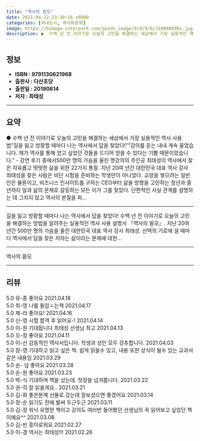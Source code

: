```yaml
---
title: "역사의 쓸모"
date: 2021-04-22 23:30:16 +0900
categories: [국내도서, 역사와문화]
image: https://bimage.interpark.com/goods_image/8/8/9/0/310008890s.jpg
description: ●  수백 년 전 이야기로 오늘의 고민을 해결하는 세상에서 가장 실용적인 역사 사용법“길을 잃고 방황할 때마다 나는 역사에서 답을 찾았다!”“강의를 듣는 내내 계속 울었습니다. 제가 역사를 통해 얻고 싶었던 것들을 드디어 얻을 수 있다는 기쁨 때문이었습니다.” - 강연 후기 중에서500만 명의 가슴을 울
---
```


## **정보**

- **ISBN : 9791130621968**
- **출판사 : 다산초당**
- **출판일 : 20190614**
- **저자 : 최태성**

------



## **요약**

●  수백 년 전 이야기로 오늘의 고민을 해결하는 세상에서 가장 실용적인 역사 사용법“길을 잃고 방황할 때마다 나는 역사에서 답을 찾았다!”“강의를 듣는 내내 계속 울었습니다. 제가 역사를 통해 얻고 싶었던 것들을 드디어 얻을 수 있다는 기쁨 때문이었습니다.” - 강연 후기 중에서500만 명의 가슴을 울린 명강의의 주인공 최태성이 역사에서 찾은 자유롭고 떳떳한 삶을 위한 22가지 통찰. 지난 20여 년간 대한민국 대표 역사 강사 최태성을 찾은 사람은 비단 시험을 준비하는 학생만이 아니었다. 교양을 쌓으려는 일반인은 물론이고, 비즈니스 인사이트를 구하는 CEO부터 삶을 방향을 고민하는 청년과 중년까지 일과 삶의 문제로 갈등하는 모든 이가 그를 찾았다. 단편적인 사실 관계를 설명하는 데 그치지 않고 역사의 본질을 파...

------

길을 잃고 방황할 때마다 나는 역사에서 답을 찾았다!
수백 년 전 이야기로 오늘의 고민을 해결하는 방법을 알려주는 실용적인 역사 사용 설명서 『역사의 쓸모』. 지난 20여 년간 500만 명의 가슴을 울린 대한민국 대표 역사 강사 최태성. 선택의 기로에 설 때마다 역사에서 답을 찾은 저자는 삶이라는 문제에 대한... 

------


역사의 쓸모 

------


## **리뷰** 

5.0 유-종 좋아요 2021.04.18 <br/>5.0 최-영 나를 돌압ㅗ는책 2021.04.17 <br/>5.0 제-라 좋아요! 2021.04.16 <br/>5.0 신-영 시험 합격 후 읽어요-! 2021.04.14 <br/>5.0 이-원 기대됩니다 최태성 선생님 최고 2021.04.13 <br/>5.0 오-정 좋아요 2021.04.11 <br/>5.0 이-선 감동적인 역사서입니다. 학생과 성인 모두 강추합니다. 2021.04.03 <br/>5.0 장-영 기대하고 읽고 싶은 책. 
쉽게 읽을수 있고, 내용 또한 상식이 될수 있는 교과서 같은 내용임
 2021.03.29 <br/>5.0 손- 넘 좋아요  2021.03.28 <br/>5.0 손-원 좋아요  2021.03.23 <br/>5.0 박-식 기대하며 책을 샀는데. 첫장을 넘겨봅니다. 2021.03.22 <br/>5.0 권-각 잘 읽을게요.. 2021.03.21 <br/>5.0 김-화 좋은분께 선물로 갔는데  잘보셨으면 좋겠어요 2021.03.14 <br/>5.0 장-순 읽기도 전에 벌써 두근두근 2021.03.11 <br/>5.0 김-정 워낙 유명한 책이고 강의도 여러번 들어봤던 선생님의 꼭 읽어보고 싶었던 책이예요^^ 2021.03.08 <br/>5.0 김-빈 흥미로워요 2021.02.27 <br/>5.0 이-경 역사는 최태성!!! 2021.02.26 <br/>